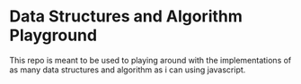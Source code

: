 # Data Structures and Algorithm Playground

This repo is meant to be used to playing around with the implementations of as many data structures and algorithm as i can using javascript. 